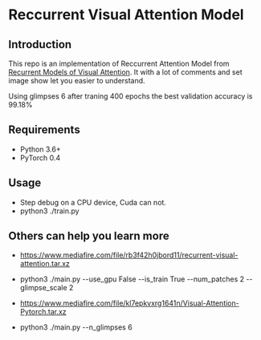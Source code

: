 # Reccurrent Visual Attention Model

## Introduction
This repo is an implementation of Reccurrent Attention Model from [Recurrent Models of Visual Attention](http://papers.nips.cc/paper/5542-recurrent-models-of-visual-attention.pdf). It with a lot of comments and set image show let you easier to understand.

Using glimpses 6 after traning 400 epochs the best validation accuracy is 99.18%

## Requirements

- Python 3.6+
- PyTorch 0.4

## Usage

- Step debug on a CPU device, Cuda can not.
- python3 ./train.py

## Others can help you learn more

- https://www.mediafire.com/file/rb3f42h0jbord11/recurrent-visual-attention.tar.xz
- python3 ./main.py --use_gpu False --is_train True --num_patches 2 --glimpse_scale 2

- https://www.mediafire.com/file/kl7epkvxrg1641n/Visual-Attention-Pytorch.tar.xz
- python3 ./main.py --n_glimpses 6
